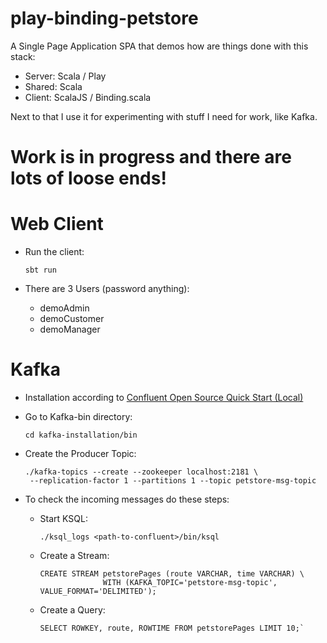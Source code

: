 # play-binding-petstore

A Single Page Application SPA that demos how are things done with this stack:
* Server: Scala / Play
* Shared: Scala
* Client: ScalaJS / Binding.scala

Next to that I use it for experimenting with stuff I need for work, like Kafka.

# Work is in progress and there are lots of loose ends!

# Web Client
* Run the client:

  `sbt run`
* There are 3 Users (password anything):
  * demoAdmin
  * demoCustomer
  * demoManager  

# Kafka
* Installation according to [Confluent Open Source Quick Start (Local)](https://docs.confluent.io/current/quickstart/cos-quickstart.html)
* Go to Kafka-bin directory:

      cd kafka-installation/bin
* Create the Producer Topic:

      ./kafka-topics --create --zookeeper localhost:2181 \
       --replication-factor 1 --partitions 1 --topic petstore-msg-topic
* To check the incoming messages do these steps:
  * Start KSQL: 
  
        ./ksql_logs <path-to-confluent>/bin/ksql
  * Create a Stream: 
  
        CREATE STREAM petstorePages (route VARCHAR, time VARCHAR) \
                      WITH (KAFKA_TOPIC='petstore-msg-topic', VALUE_FORMAT='DELIMITED');

  * Create a Query:
        
        SELECT ROWKEY, route, ROWTIME FROM petstorePages LIMIT 10;`